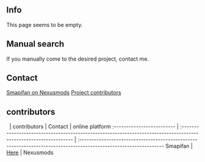 ## Info
This page seems to be empty.

## Manual search
If you manually come to the desired project, contact me.

## Contact
[Smapifan on Nexusmods](https://forums.nexusmods.com/messenger/compose/?to=194093408)
[Project contributors](https://github.com/Smapifan/Project-mythical-creatures/issues)

## contributors

&nbsp;                     | contributors                                                                                                          |                               Contact                                                                                                          | online platform
:------------------------- |  :---------------------------------------------------------------------------------------------------------------- |                        :----------------------------------------------------------------------------------------------------------------
Smapifan                   | [Here](https://forums.nexusmods.com/messenger/compose/?to=194093408) | Nexusmods
